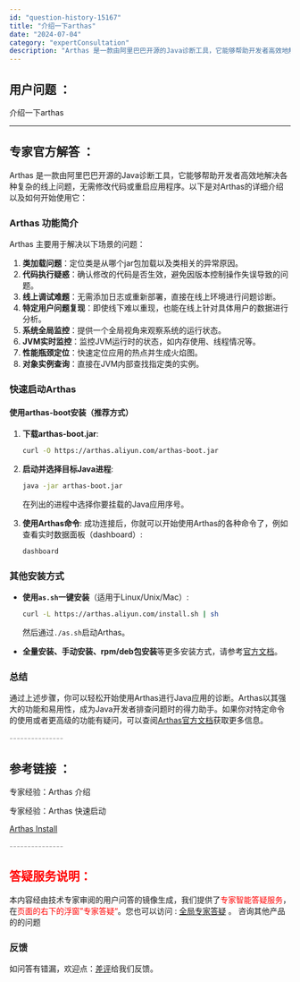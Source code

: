 ```yaml
---
id: "question-history-15167"
title: "介绍一下arthas"
date: "2024-07-04"
category: "expertConsultation"
description: "Arthas 是一款由阿里巴巴开源的Java诊断工具，它能够帮助开发者高效地解决各种复杂的线上问题，无需修改代码或重启应用程序。以下是对Arthas的详细介绍以及如何开始使用它：### Arthas 功能简介Arthas 主要用于解决以下场景的问题：1. **类加载问题**：定位类是从哪个jar包加"
---
```


## 用户问题 ：

介绍一下arthas

---

## 专家官方解答 ：

Arthas 是一款由阿里巴巴开源的Java诊断工具，它能够帮助开发者高效地解决各种复杂的线上问题，无需修改代码或重启应用程序。以下是对Arthas的详细介绍以及如何开始使用它：

### Arthas 功能简介

Arthas 主要用于解决以下场景的问题：

1. **类加载问题**：定位类是从哪个jar包加载以及类相关的异常原因。
2. **代码执行疑惑**：确认修改的代码是否生效，避免因版本控制操作失误导致的问题。
3. **线上调试难题**：无需添加日志或重新部署，直接在线上环境进行问题诊断。
4. **特定用户问题复现**：即使线下难以重现，也能在线上针对具体用户的数据进行分析。
5. **系统全局监控**：提供一个全局视角来观察系统的运行状态。
6. **JVM实时监控**：监控JVM运行时的状态，如内存使用、线程情况等。
7. **性能瓶颈定位**：快速定位应用的热点并生成火焰图。
8. **对象实例查询**：直接在JVM内部查找指定类的实例。

### 快速启动Arthas

#### 使用arthas-boot安装（推荐方式）

1. **下载arthas-boot.jar**:
   ```bash
   curl -O https://arthas.aliyun.com/arthas-boot.jar
   ```
2. **启动并选择目标Java进程**:

   ```bash
   java -jar arthas-boot.jar
   ```

   在列出的进程中选择你要挂载的Java应用序号。

3. **使用Arthas命令**:
   成功连接后，你就可以开始使用Arthas的各种命令了，例如查看实时数据面板（dashboard）:
   ```bash
   dashboard
   ```

### 其他安装方式

- **使用`as.sh`一键安装**（适用于Linux/Unix/Mac）:

  ```bash
  curl -L https://arthas.aliyun.com/install.sh | sh
  ```

  然后通过`./as.sh`启动Arthas。

- **全量安装、手动安装、rpm/deb包安装**等更多安装方式，请参考[官方文档](https://arthas.aliyun.com/doc/install.html)。

### 总结

通过上述步骤，你可以轻松开始使用Arthas进行Java应用的诊断。Arthas以其强大的功能和易用性，成为Java开发者排查问题时的得力助手。如果你对特定命令的使用或者更高级的功能有疑问，可以查阅[Arthas官方文档](https://arthas.aliyun.com/doc/)获取更多信息。

<font color="#949494">---------------</font>

## 参考链接 ：

专家经验：Arthas 介绍

专家经验：Arthas 快速启动

[Arthas Install](../install-detail.md)

<font color="#949494">---------------</font>

## <font color="#FF0000">答疑服务说明：</font>

本内容经由技术专家审阅的用户问答的镜像生成，我们提供了<font color="#FF0000">专家智能答疑服务</font>，在<font color="#FF0000">页面的右下的浮窗”专家答疑“</font>。您也可以访问 : [全局专家答疑](https://answer.opensource.alibaba.com/docs/intro) 。 咨询其他产品的的问题

### 反馈

如问答有错漏，欢迎点：[差评](https://ai.nacos.io/user/feedbackByEnhancerGradePOJOID?enhancerGradePOJOId=16085)给我们反馈。
